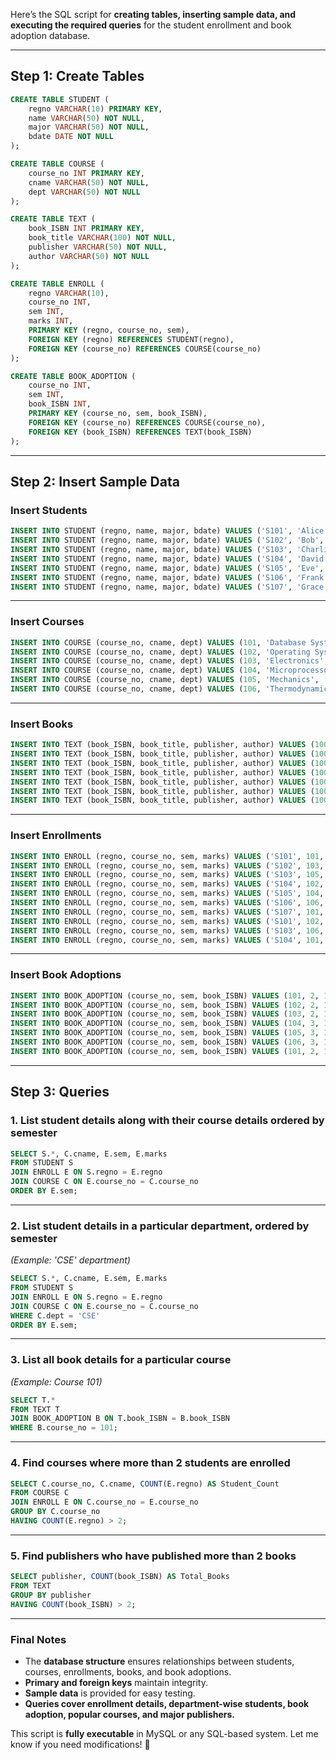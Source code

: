 Here’s the SQL script for **creating tables, inserting sample data, and executing the required queries** for the student enrollment and book adoption database.

---

## **Step 1: Create Tables**
```sql
CREATE TABLE STUDENT (
    regno VARCHAR(10) PRIMARY KEY,
    name VARCHAR(50) NOT NULL,
    major VARCHAR(50) NOT NULL,
    bdate DATE NOT NULL
);

CREATE TABLE COURSE (
    course_no INT PRIMARY KEY,
    cname VARCHAR(50) NOT NULL,
    dept VARCHAR(50) NOT NULL
);

CREATE TABLE TEXT (
    book_ISBN INT PRIMARY KEY,
    book_title VARCHAR(100) NOT NULL,
    publisher VARCHAR(50) NOT NULL,
    author VARCHAR(50) NOT NULL
);

CREATE TABLE ENROLL (
    regno VARCHAR(10),
    course_no INT,
    sem INT,
    marks INT,
    PRIMARY KEY (regno, course_no, sem),
    FOREIGN KEY (regno) REFERENCES STUDENT(regno),
    FOREIGN KEY (course_no) REFERENCES COURSE(course_no)
);

CREATE TABLE BOOK_ADOPTION (
    course_no INT,
    sem INT,
    book_ISBN INT,
    PRIMARY KEY (course_no, sem, book_ISBN),
    FOREIGN KEY (course_no) REFERENCES COURSE(course_no),
    FOREIGN KEY (book_ISBN) REFERENCES TEXT(book_ISBN)
);
```

---

## **Step 2: Insert Sample Data**
### **Insert Students**
```sql
INSERT INTO STUDENT (regno, name, major, bdate) VALUES ('S101', 'Alice', 'CSE', TO_DATE('2002-06-15', 'YYYY-MM-DD'));
INSERT INTO STUDENT (regno, name, major, bdate) VALUES ('S102', 'Bob', 'ECE', TO_DATE('2001-04-20', 'YYYY-MM-DD'));
INSERT INTO STUDENT (regno, name, major, bdate) VALUES ('S103', 'Charlie', 'MECH', TO_DATE('2003-09-10', 'YYYY-MM-DD'));
INSERT INTO STUDENT (regno, name, major, bdate) VALUES ('S104', 'David', 'CSE', TO_DATE('2000-12-25', 'YYYY-MM-DD'));
INSERT INTO STUDENT (regno, name, major, bdate) VALUES ('S105', 'Eve', 'ECE', TO_DATE('2002-03-18', 'YYYY-MM-DD'));
INSERT INTO STUDENT (regno, name, major, bdate) VALUES ('S106', 'Frank', 'MECH', TO_DATE('2001-08-08', 'YYYY-MM-DD'));
INSERT INTO STUDENT (regno, name, major, bdate) VALUES ('S107', 'Grace', 'CSE', TO_DATE('2003-07-25', 'YYYY-MM-DD'));

```

---

### **Insert Courses**
```sql
INSERT INTO COURSE (course_no, cname, dept) VALUES (101, 'Database Systems', 'CSE');
INSERT INTO COURSE (course_no, cname, dept) VALUES (102, 'Operating Systems', 'CSE');
INSERT INTO COURSE (course_no, cname, dept) VALUES (103, 'Electronics', 'ECE');
INSERT INTO COURSE (course_no, cname, dept) VALUES (104, 'Microprocessors', 'ECE');
INSERT INTO COURSE (course_no, cname, dept) VALUES (105, 'Mechanics', 'MECH');
INSERT INTO COURSE (course_no, cname, dept) VALUES (106, 'Thermodynamics', 'MECH');

```

---

### **Insert Books**
```sql
INSERT INTO TEXT (book_ISBN, book_title, publisher, author) VALUES (1001, 'Database Fundamentals', 'Pearson', 'Elmasri');
INSERT INTO TEXT (book_ISBN, book_title, publisher, author) VALUES (1002, 'Operating Systems Concepts', 'Wiley', 'Silberschatz');
INSERT INTO TEXT (book_ISBN, book_title, publisher, author) VALUES (1003, 'Digital Electronics', 'McGraw-Hill', 'Morris Mano');
INSERT INTO TEXT (book_ISBN, book_title, publisher, author) VALUES (1004, 'Microprocessor Systems', 'Pearson', 'Ramesh Gaonkar');
INSERT INTO TEXT (book_ISBN, book_title, publisher, author) VALUES (1005, 'Engineering Mechanics', 'McGraw-Hill', 'Timoshenko');
INSERT INTO TEXT (book_ISBN, book_title, publisher, author) VALUES (1006, 'Thermal Engineering', 'Oxford', 'Rajput');
INSERT INTO TEXT (book_ISBN, book_title, publisher, author) VALUES (1007, 'Computer Networks', 'Pearson', 'Andrew Tanenbaum');

```

---

### **Insert Enrollments**
```sql
INSERT INTO ENROLL (regno, course_no, sem, marks) VALUES ('S101', 101, 2, 85);
INSERT INTO ENROLL (regno, course_no, sem, marks) VALUES ('S102', 103, 2, 78);
INSERT INTO ENROLL (regno, course_no, sem, marks) VALUES ('S103', 105, 3, 90);
INSERT INTO ENROLL (regno, course_no, sem, marks) VALUES ('S104', 102, 2, 88);
INSERT INTO ENROLL (regno, course_no, sem, marks) VALUES ('S105', 104, 3, 75);
INSERT INTO ENROLL (regno, course_no, sem, marks) VALUES ('S106', 106, 3, 80);
INSERT INTO ENROLL (regno, course_no, sem, marks) VALUES ('S107', 101, 2, 95);
INSERT INTO ENROLL (regno, course_no, sem, marks) VALUES ('S101', 102, 2, 82);
INSERT INTO ENROLL (regno, course_no, sem, marks) VALUES ('S103', 106, 3, 89);
INSERT INTO ENROLL (regno, course_no, sem, marks) VALUES ('S104', 101, 2, 91);

```

---

### **Insert Book Adoptions**
```sql
INSERT INTO BOOK_ADOPTION (course_no, sem, book_ISBN) VALUES (101, 2, 1001);
INSERT INTO BOOK_ADOPTION (course_no, sem, book_ISBN) VALUES (102, 2, 1002);
INSERT INTO BOOK_ADOPTION (course_no, sem, book_ISBN) VALUES (103, 2, 1003);
INSERT INTO BOOK_ADOPTION (course_no, sem, book_ISBN) VALUES (104, 3, 1004);
INSERT INTO BOOK_ADOPTION (course_no, sem, book_ISBN) VALUES (105, 3, 1005);
INSERT INTO BOOK_ADOPTION (course_no, sem, book_ISBN) VALUES (106, 3, 1006);
INSERT INTO BOOK_ADOPTION (course_no, sem, book_ISBN) VALUES (101, 2, 1007);
```

---

## **Step 3: Queries**
### **1. List student details along with their course details ordered by semester**
```sql
SELECT S.*, C.cname, E.sem, E.marks
FROM STUDENT S
JOIN ENROLL E ON S.regno = E.regno
JOIN COURSE C ON E.course_no = C.course_no
ORDER BY E.sem;
```

---

### **2. List student details in a particular department, ordered by semester**  
_(Example: 'CSE' department)_
```sql
SELECT S.*, C.cname, E.sem, E.marks
FROM STUDENT S
JOIN ENROLL E ON S.regno = E.regno
JOIN COURSE C ON E.course_no = C.course_no
WHERE C.dept = 'CSE'
ORDER BY E.sem;
```

---

### **3. List all book details for a particular course**  
_(Example: Course 101)_
```sql
SELECT T.*
FROM TEXT T
JOIN BOOK_ADOPTION B ON T.book_ISBN = B.book_ISBN
WHERE B.course_no = 101;
```

---

### **4. Find courses where more than 2 students are enrolled**
```sql
SELECT C.course_no, C.cname, COUNT(E.regno) AS Student_Count
FROM COURSE C
JOIN ENROLL E ON C.course_no = E.course_no
GROUP BY C.course_no
HAVING COUNT(E.regno) > 2;
```

---

### **5. Find publishers who have published more than 2 books**
```sql
SELECT publisher, COUNT(book_ISBN) AS Total_Books
FROM TEXT
GROUP BY publisher
HAVING COUNT(book_ISBN) > 2;
```

---

### **Final Notes**
- The **database structure** ensures relationships between students, courses, enrollments, books, and book adoptions.
- **Primary and foreign keys** maintain integrity.
- **Sample data** is provided for easy testing.
- **Queries cover enrollment details, department-wise students, book adoption, popular courses, and major publishers.**

This script is **fully executable** in MySQL or any SQL-based system. Let me know if you need modifications! 🚀
